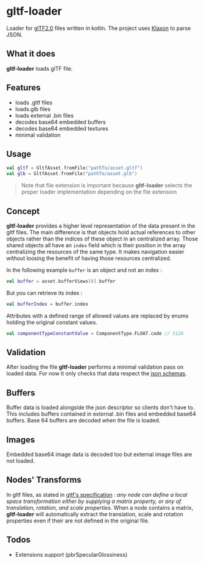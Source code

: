 # gltf-loader

Loader for [glTF2.0](https://github.com/KhronosGroup/glTF) files written in kotlin. 
The project uses [Klaxon](https://github.com/cbeust/klaxon) to parse JSON.


## What it does

**gltf-loader** loads glTF file. 

## Features

- loads .gltf files
- loads.glb files
- loads external .bin files
- decodes base64 embedded buffers
- decodes base64 embedded textures
- minimal validation

## Usage

```kotlin
val gltf = GltfAsset.fromFile("pathTo/asset.gltf")
val glb = GltfAsset.fromFile("pathTo/asset.glb")
```

> Note that file extension is important because **gltf-loader** selects the proper loader implementation 
> depending on the file extension

## Concept

**gltf-loader** provides a higher level representation of the data present in the gltf files. The main difference is 
that objects hold actual references to other objects rather than the indices of these object in an centralized array.
Those shared objects all have an `index` field which is their position in the array centralizing the resources of the 
same type. It makes navigation easier without loosing the benefit of having those resources centralized.

In the following example `buffer` is an object and not an index :

```kotlin
val buffer = asset.bufferViews[0].buffer
```

But you can retrieve its index :

```kotlin
val bufferIndex = buffer.index
```

Attributes with a defined range of allowed values are replaced by enums holding the original constant values.

```kotlin
val componentTypeConstantValue = ComponentType.FLOAT.code // 5126 
```

## Validation

After loading the file **gltf-loader** performs a minimal validation pass on loaded data. For now it only checks
that data respect the [json schemas](https://github.com/KhronosGroup/glTF/tree/master/specification/2.0/schema).

## Buffers

Buffer data is loaded alongside the json descriptor so clients don't have to. This includes buffers contained
in external .bin files and embedded base64 buffers. Base 64 buffers are decoded when the file is loaded.

## Images 

Embedded base64 image data is decoded too but external image files are not loaded.





## Nodes' Transforms

In gltf files, as stated in [gltf's specification](https://github.com/KhronosGroup/glTF/blob/master/specification/2.0/README.md#nodes-and-hierarchy) 
: *any node can define a local space transformation either by supplying a  matrix property, or any of translation, rotation, and scale properties*. 
When a node contains a matrix, **gltf-loader** will automatically extract the translation, scale and rotation properties even if their are not defined
in the original file.

## Todos

* Extensions support (pbrSpecularGlossiness)
